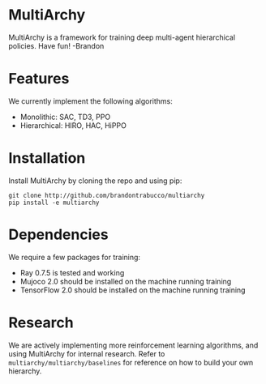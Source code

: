 # MultiArchy

MultiArchy is a framework for training deep multi-agent hierarchical policies. Have fun! -Brandon

# Features

We currently implement the following algorithms:

* Monolithic: SAC, TD3, PPO
* Hierarchical: HIRO, HAC, HiPPO

# Installation

Install MultiArchy by cloning the repo and using pip:

```
git clone http://github.com/brandontrabucco/multiarchy
pip install -e multiarchy
```

# Dependencies

We require a few packages for training:

* Ray 0.7.5 is tested and working
* Mujoco 2.0 should be installed on the machine running training
* TensorFlow 2.0 should be installed on the machine running training

# Research

We are actively implementing more reinforcement learning algorithms, and using MultiArchy for internal research. Refer to `multiarchy/multiarchy/baselines` for reference on how to build your own hierarchy.
